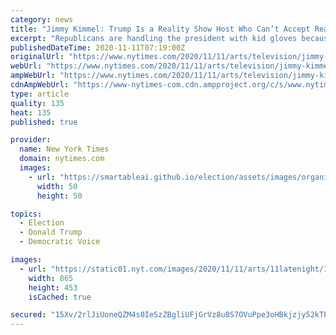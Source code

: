 ```yaml
---
category: news
title: "Jimmy Kimmel: Trump Is a Reality Show Host Who Can’t Accept Reality"
excerpt: "Republicans are handling the president with kid gloves because those are the only gloves that fit him,” Kimmel joked of President Trump’s refusal to concede to Joe Biden."
publishedDateTime: 2020-11-11T07:19:00Z
originalUrl: "https://www.nytimes.com/2020/11/11/arts/television/jimmy-kimmel-trump-biden-late-night.html"
webUrl: "https://www.nytimes.com/2020/11/11/arts/television/jimmy-kimmel-trump-biden-late-night.html"
ampWebUrl: "https://www.nytimes.com/2020/11/11/arts/television/jimmy-kimmel-trump-biden-late-night.amp.html"
cdnAmpWebUrl: "https://www-nytimes-com.cdn.ampproject.org/c/s/www.nytimes.com/2020/11/11/arts/television/jimmy-kimmel-trump-biden-late-night.amp.html"
type: article
quality: 135
heat: 135
published: true

provider:
  name: New York Times
  domain: nytimes.com
  images:
    - url: "https://smartableai.github.io/election/assets/images/organizations/nytimes.com-50x50.jpg"
      width: 50
      height: 50

topics:
  - Election
  - Donald Trump
  - Democratic Voice

images:
  - url: "https://static01.nyt.com/images/2020/11/11/arts/11latenight/11latenight-facebookJumbo.png"
    width: 865
    height: 453
    isCached: true

secured: "15Xv/2rlJiUoneQZM4s0IeSzZBgliUFjGrVz8u8S7OVuPpe3oHBkjzjy52kTPYprzL26+7ZkTSrwqRQ2m4ajGP7q5V7RnRQEN32Y1FkBkhPSBjm1V/T7XIIm1OP4igaeJrOej5/FAOG+upOqCHGUdDQuJ/kxR0bdd5toH2igFXR2xUBiRtfqITI4KsRijzIwQP0ujCadQlkIQKjEUVGX0rlwj4PxJgke/RhudY0mBt+pK3oH9ntwAc7Vd7Diy6FDxbP9GX6ar8gKwxiIF/LxoYzaaRiernctPdYADrebC5QUZa79BaeWB22YAeDJnGTAIlzosgSuHQig9g6XQrAByWgII0pG8ReJBcA5nVjhLgg=;lIz1qWE1kApZooWHRDPBoA=="
---
```


